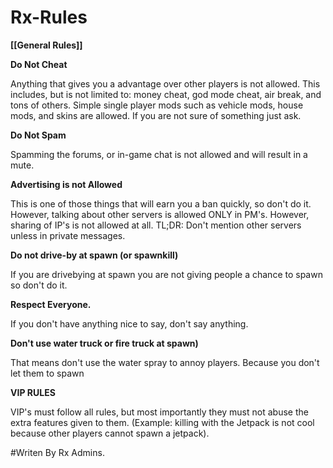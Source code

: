 # Rx-Rules

 **[[General Rules]]**

**Do Not Cheat**

Anything that gives you a advantage over other players is not allowed. This includes, but is not limited to: money cheat, god mode cheat, air break, and tons of others. Simple single player mods such as vehicle mods, house mods, and skins are allowed. If you are not sure of something just ask.      

**Do Not Spam**

Spamming the forums, or in-game chat is not allowed and will result in a mute.     

**Advertising is not Allowed**

This is one of those things that will earn you a ban quickly, so don't do it. However, talking about other servers is allowed ONLY in PM's. However, sharing of IP's is not allowed at all. TL;DR: Don't mention other servers unless in private messages.      

**Do not drive-by at spawn (or spawnkill)**

If you are drivebying at spawn you are not giving people a chance to spawn so don't do it.      

**Respect Everyone.**

If you don't have anything nice to say, don't say anything.      

**Don't use water truck or fire truck at spawn)** 

That means don't use the water spray to annoy players. Because you don't let them to spawn   

**VIP RULES** 

VIP's must follow all rules, but most importantly they must not abuse the extra features given to them. (Example: killing with the Jetpack is not cool because other players cannot spawn a jetpack).

#Writen By Rx Admins.
